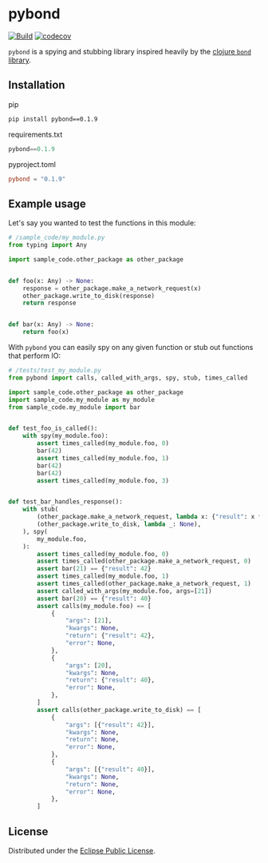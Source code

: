# pybond

[![Build](https://github.com/epgui/pybond/actions/workflows/build.yml/badge.svg)](https://github.com/epgui/pybond/actions/workflows/build.yml)
[![codecov](https://codecov.io/github/epgui/pybond/branch/main/graph/badge.svg?token=tkq655ROg3)](https://app.codecov.io/github/epgui/pybond)

`pybond` is a spying and stubbing library inspired heavily by the
[clojure `bond` library](https://github.com/circleci/bond/).

## Installation

pip

```bash
pip install pybond==0.1.9
```

requirements.txt

```python
pybond==0.1.9
```

pyproject.toml

```toml
pybond = "0.1.9"
```

## Example usage

Let's say you wanted to test the functions in this module:

```python
# /sample_code/my_module.py
from typing import Any

import sample_code.other_package as other_package


def foo(x: Any) -> None:
    response = other_package.make_a_network_request(x)
    other_package.write_to_disk(response)
    return response


def bar(x: Any) -> None:
    return foo(x)
```

With `pybond` you can easily spy on any given function or stub out functions
that perform IO:

```python
# /tests/test_my_module.py
from pybond import calls, called_with_args, spy, stub, times_called

import sample_code.other_package as other_package
import sample_code.my_module as my_module
from sample_code.my_module import bar


def test_foo_is_called():
    with spy(my_module.foo):
        assert times_called(my_module.foo, 0)
        bar(42)
        assert times_called(my_module.foo, 1)
        bar(42)
        bar(42)
        assert times_called(my_module.foo, 3)


def test_bar_handles_response():
    with stub(
        (other_package.make_a_network_request, lambda x: {"result": x * 2}),
        (other_package.write_to_disk, lambda _: None),
    ), spy(
        my_module.foo,
    ):
        assert times_called(my_module.foo, 0)
        assert times_called(other_package.make_a_network_request, 0)
        assert bar(21) == {"result": 42}
        assert times_called(my_module.foo, 1)
        assert times_called(other_package.make_a_network_request, 1)
        assert called_with_args(my_module.foo, args=[21])
        assert bar(20) == {"result": 40}
        assert calls(my_module.foo) == [
            {
                "args": [21],
                "kwargs": None,
                "return": {"result": 42},
                "error": None,
            },
            {
                "args": [20],
                "kwargs": None,
                "return": {"result": 40},
                "error": None,
            },
        ]
        assert calls(other_package.write_to_disk) == [
            {
                "args": [{"result": 42}],
                "kwargs": None,
                "return": None,
                "error": None,
            },
            {
                "args": [{"result": 40}],
                "kwargs": None,
                "return": None,
                "error": None,
            },
        ]
```

## License

Distributed under the
[Eclipse Public License](http://www.eclipse.org/legal/epl-v10.html).
